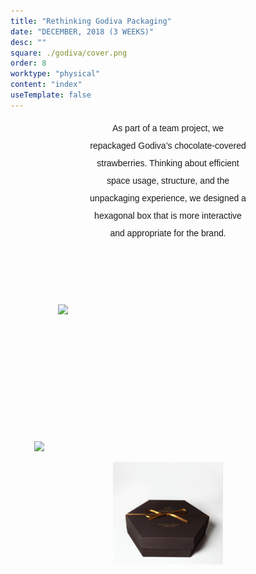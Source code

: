 ```yaml
---
title: "Rethinking Godiva Packaging"
date: "DECEMBER, 2018 (3 WEEKS)"
desc: ""
square: ./godiva/cover.png
order: 8
worktype: "physical"
content: "index"
useTemplate: false
---
```


<style>
  .scroll{
      display: block;
      margin-left: auto;
      margin-right: auto;
      width: 85%;
  }
  .gif{
      display: block;
      margin-left: auto;
      margin-right: auto;
      width: 35%;
  }
</style>

<div style=" margin:auto; text-align: center; font-family: europa, sans-serif;width: 50%; line-height:2; ">
   As part of a team project, we repackaged Godiva’s chocolate-covered strawberries.
   Thinking about efficient space usage, structure, and the unpackaging experience, we designed a hexagonal box that is more interactive and appropriate for the brand.
</div>
<div style = "  pointer-events: none;width:70%; margin:auto; padding-top:100px;">
 <!--  <img src="./godiva/cover.png"/> -->
   <img src="./godiva/image.png"/> 

</div>
<div style = "pointer-events: none;padding-top:200px; margin:auto; width:100%;">
  <img src="./godiva/scroll.png" class="scroll" />
    <br>
  <img src="./godiva/godiva.gif" class="gif"/>
</div>